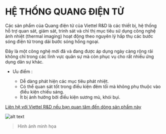 # HỆ THỐNG QUANG ĐIỆN TỬ
 
 Các sản phẩm của Quang điện tử của Viettel R&D là các thiết bị, hệ thống hỗ trợ quan sát, giám sát, trinh sát và chỉ thị mục tiêu sử dụng công nghệ ảnh nhiệt (thermal imaging) hoạt động theo nguyên lý hấp thụ các bước sóng điện từ trong dải bước sóng hồng ngoại.

 Đây là một công nghệ mới đã và đang được áp dụng ngày càng rộng rãi không chỉ trong các lĩnh vực quân sự mà còn phục vụ cho rất nhiều ứng dụng dân sự khác.

 - Ưu điểm : 

   - Dễ dàng phát hiện các mục tiêu phát nhiệt.
   - Có thể quan sát tốt trong điều kiện đêm tối mà không phụ thuộc vào điều kiện chiếu sáng.
   - Ít bị ảnh hưởng bởi điều kiện sương mù, khói bụi.

[Liên hệ với Viettel R&D nếu bạn quan tâm đến dòng sản phẩm này](https://3ssoft.vn/tong-cong-ty-cong-nghiep-cong-nghe-cao-viettel-vpt)

![alt text](http://viettelrd.com.vn/sites/default/files/1.jpg/photo)
> Hình ảnh minh họa

